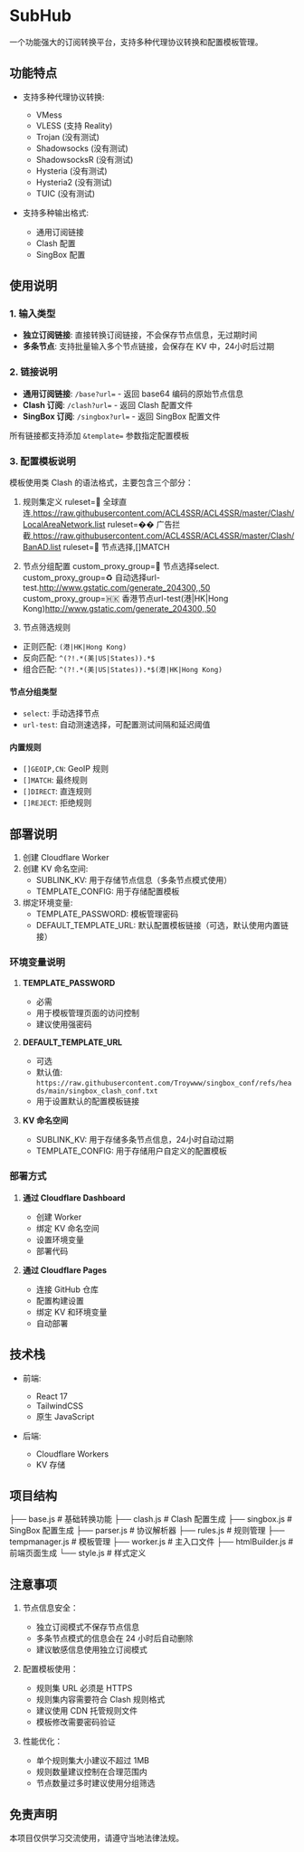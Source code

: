 # SubHub

一个功能强大的订阅转换平台，支持多种代理协议转换和配置模板管理。

## 功能特点

- 支持多种代理协议转换:
  - VMess
  - VLESS (支持 Reality)
  - Trojan (没有测试)
  - Shadowsocks (没有测试)
  - ShadowsocksR (没有测试)
  - Hysteria (没有测试)
  - Hysteria2 (没有测试)
  - TUIC (没有测试)

- 支持多种输出格式:
  - 通用订阅链接
  - Clash 配置
  - SingBox 配置

## 使用说明

### 1. 输入类型
- **独立订阅链接**: 直接转换订阅链接，不会保存节点信息，无过期时间
- **多条节点**: 支持批量输入多个节点链接，会保存在 KV 中，24小时后过期

### 2. 链接说明
- **通用订阅链接**: `/base?url=` - 返回 base64 编码的原始节点信息
- **Clash 订阅**: `/clash?url=` - 返回 Clash 配置文件
- **SingBox 订阅**: `/singbox?url=` - 返回 SingBox 配置文件

所有链接都支持添加 `&template=` 参数指定配置模板

### 3. 配置模板说明

模板使用类 Clash 的语法格式，主要包含三个部分：

1. 规则集定义
ruleset=🎯 全球直连,https://raw.githubusercontent.com/ACL4SSR/ACL4SSR/master/Clash/LocalAreaNetwork.list
ruleset=�� 广告拦截,https://raw.githubusercontent.com/ACL4SSR/ACL4SSR/master/Clash/BanAD.list
ruleset=🚀 节点选择,[]MATCH

2. 节点分组配置
custom_proxy_group=🚀 节点选择select.
custom_proxy_group=♻️ 自动选择url-test.http://www.gstatic.com/generate_204300,,50
custom_proxy_group=🇭🇰 香港节点url-test(港|HK|Hong Kong)http://www.gstatic.com/generate_204300,,50


3. 节点筛选规则
- 正则匹配: `(港|HK|Hong Kong)`
- 反向匹配: `^(?!.*(美|US|States)).*$`
- 组合匹配: `^(?!.*(美|US|States)).*$(港|HK|Hong Kong)`

#### 节点分组类型
- `select`: 手动选择节点
- `url-test`: 自动测速选择，可配置测试间隔和延迟阈值

#### 内置规则
- `[]GEOIP,CN`: GeoIP 规则
- `[]MATCH`: 最终规则
- `[]DIRECT`: 直连规则
- `[]REJECT`: 拒绝规则

## 部署说明

1. 创建 Cloudflare Worker
2. 创建 KV 命名空间:
   - SUBLINK_KV: 用于存储节点信息（多条节点模式使用）
   - TEMPLATE_CONFIG: 用于存储配置模板
3. 绑定环境变量:
   - TEMPLATE_PASSWORD: 模板管理密码
   - DEFAULT_TEMPLATE_URL: 默认配置模板链接（可选，默认使用内置链接）

### 环境变量说明

1. **TEMPLATE_PASSWORD**
   - 必需
   - 用于模板管理页面的访问控制
   - 建议使用强密码

2. **DEFAULT_TEMPLATE_URL**
   - 可选
   - 默认值: `https://raw.githubusercontent.com/Troywww/singbox_conf/refs/heads/main/singbox_clash_conf.txt`
   - 用于设置默认的配置模板链接

3. **KV 命名空间**
   - SUBLINK_KV: 用于存储多条节点信息，24小时自动过期
   - TEMPLATE_CONFIG: 用于存储用户自定义的配置模板

### 部署方式

1. **通过 Cloudflare Dashboard**
   - 创建 Worker
   - 绑定 KV 命名空间
   - 设置环境变量
   - 部署代码

2. **通过 Cloudflare Pages**
   - 连接 GitHub 仓库
   - 配置构建设置
   - 绑定 KV 和环境变量
   - 自动部署

## 技术栈

- 前端:
  - React 17
  - TailwindCSS
  - 原生 JavaScript

- 后端:
  - Cloudflare Workers
  - KV 存储

## 项目结构
├── base.js # 基础转换功能
├── clash.js # Clash 配置生成
├── singbox.js # SingBox 配置生成
├── parser.js # 协议解析器
├── rules.js # 规则管理
├── tempmanager.js # 模板管理
├── worker.js # 主入口文件
├── htmlBuilder.js # 前端页面生成
└── style.js # 样式定义


## 注意事项

1. 节点信息安全：
   - 独立订阅模式不保存节点信息
   - 多条节点模式的信息会在 24 小时后自动删除
   - 建议敏感信息使用独立订阅模式

2. 配置模板使用：
   - 规则集 URL 必须是 HTTPS
   - 规则集内容需要符合 Clash 规则格式
   - 建议使用 CDN 托管规则文件
   - 模板修改需要密码验证

3. 性能优化：
   - 单个规则集大小建议不超过 1MB
   - 规则数量建议控制在合理范围内
   - 节点数量过多时建议使用分组筛选
  
## 免责声明

本项目仅供学习交流使用，请遵守当地法律法规。


